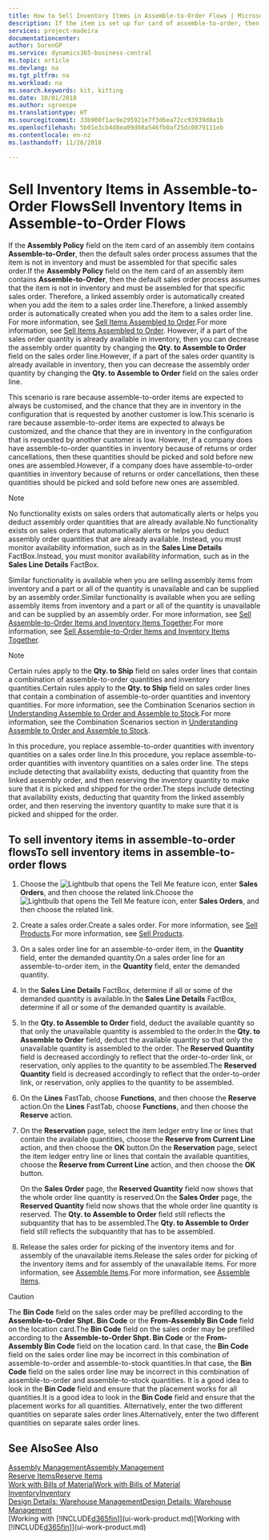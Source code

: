```yaml
---
title: How to Sell Inventory Items in Assemble-to-Order Flows | Microsoft Docs
description: If the item is set up for card of assemble-to-order, then the default sales order process assumes that the item is not in inventory and must be assembled for that specific sales order. Therefore, a linked assembly order is automatically created when you add the item to a sales order line.
services: project-madeira
documentationcenter: 
author: SorenGP
ms.service: dynamics365-business-central
ms.topic: article
ms.devlang: na
ms.tgt_pltfrm: na
ms.workload: na
ms.search.keywords: kit, kitting
ms.date: 10/01/2018
ms.author: sgroespe
ms.translationtype: HT
ms.sourcegitcommit: 33b900f1ac9e295921e7f3d6ea72cc93939d8a1b
ms.openlocfilehash: 5b01e3cb4d8ea09d08a546fb0af25dc0879111eb
ms.contentlocale: en-nz
ms.lasthandoff: 11/26/2018

---
```

# <a name="sell-inventory-items-in-assemble-to-order-flows"></a><span data-ttu-id="a00e9-104">Sell Inventory Items in Assemble-to-Order Flows</span><span class="sxs-lookup"><span data-stu-id="a00e9-104">Sell Inventory Items in Assemble-to-Order Flows</span></span>
<span data-ttu-id="a00e9-105">If the **Assembly Policy** field on the item card of an assembly item contains **Assemble-to-Order**, then the default sales order process assumes that the item is not in inventory and must be assembled for that specific sales order.</span><span class="sxs-lookup"><span data-stu-id="a00e9-105">If the **Assembly Policy** field on the item card of an assembly item contains **Assemble-to-Order**, then the default sales order process assumes that the item is not in inventory and must be assembled for that specific sales order.</span></span> <span data-ttu-id="a00e9-106">Therefore, a linked assembly order is automatically created when you add the item to a sales order line.</span><span class="sxs-lookup"><span data-stu-id="a00e9-106">Therefore, a linked assembly order is automatically created when you add the item to a sales order line.</span></span> <span data-ttu-id="a00e9-107">For more information, see [Sell Items Assembled to Order](assembly-how-to-sell-items-assembled-to-order.md).</span><span class="sxs-lookup"><span data-stu-id="a00e9-107">For more information, see [Sell Items Assembled to Order](assembly-how-to-sell-items-assembled-to-order.md).</span></span> <span data-ttu-id="a00e9-108">However, if a part of the sales order quantity is already available in inventory, then you can decrease the assembly order quantity by changing the **Qty. to Assemble to Order** field on the sales order line.</span><span class="sxs-lookup"><span data-stu-id="a00e9-108">However, if a part of the sales order quantity is already available in inventory, then you can decrease the assembly order quantity by changing the **Qty. to Assemble to Order** field on the sales order line.</span></span>  

<span data-ttu-id="a00e9-109">This scenario is rare because assemble-to-order items are expected to always be customised, and the chance that they are in inventory in the configuration that is requested by another customer is low.</span><span class="sxs-lookup"><span data-stu-id="a00e9-109">This scenario is rare because assemble-to-order items are expected to always be customized, and the chance that they are in inventory in the configuration that is requested by another customer is low.</span></span> <span data-ttu-id="a00e9-110">However, if a company does have assemble-to-order quantities in inventory because of returns or order cancellations, then these quantities should be picked and sold before new ones are assembled.</span><span class="sxs-lookup"><span data-stu-id="a00e9-110">However, if a company does have assemble-to-order quantities in inventory because of returns or order cancellations, then these quantities should be picked and sold before new ones are assembled.</span></span>  

> [!NOTE]  
>  <span data-ttu-id="a00e9-111">No functionality exists on sales orders that automatically alerts or helps you deduct assembly order quantities that are already available.</span><span class="sxs-lookup"><span data-stu-id="a00e9-111">No functionality exists on sales orders that automatically alerts or helps you deduct assembly order quantities that are already available.</span></span> <span data-ttu-id="a00e9-112">Instead, you must monitor availability information, such as in the **Sales Line Details** FactBox.</span><span class="sxs-lookup"><span data-stu-id="a00e9-112">Instead, you must monitor availability information, such as in the **Sales Line Details** FactBox.</span></span>  

<span data-ttu-id="a00e9-113">Similar functionality is available when you are selling assembly items from inventory and a part or all of the quantity is unavailable and can be supplied by an assembly order.</span><span class="sxs-lookup"><span data-stu-id="a00e9-113">Similar functionality is available when you are selling assembly items from inventory and a part or all of the quantity is unavailable and can be supplied by an assembly order.</span></span> <span data-ttu-id="a00e9-114">For more information, see [Sell Assemble-to-Order Items and Inventory Items Together](assembly-how-to-sell-assemble-to-order-items-and-inventory-items-together.md).</span><span class="sxs-lookup"><span data-stu-id="a00e9-114">For more information, see [Sell Assemble-to-Order Items and Inventory Items Together](assembly-how-to-sell-assemble-to-order-items-and-inventory-items-together.md).</span></span>  

> [!NOTE]  
>  <span data-ttu-id="a00e9-115">Certain rules apply to the **Qty. to Ship** field on sales order lines that contain a combination of assemble-to-order quantities and inventory quantities.</span><span class="sxs-lookup"><span data-stu-id="a00e9-115">Certain rules apply to the **Qty. to Ship** field on sales order lines that contain a combination of assemble-to-order quantities and inventory quantities.</span></span> <span data-ttu-id="a00e9-116">For more information, see the Combination Scenarios section in [Understanding Assemble to Order and Assemble to Stock](assembly-assemble-to-order-or-assemble-to-stock.md).</span><span class="sxs-lookup"><span data-stu-id="a00e9-116">For more information, see the Combination Scenarios section in [Understanding Assemble to Order and Assemble to Stock](assembly-assemble-to-order-or-assemble-to-stock.md).</span></span>  

<span data-ttu-id="a00e9-117">In this procedure, you replace assemble-to-order quantities with inventory quantities on a sales order line.</span><span class="sxs-lookup"><span data-stu-id="a00e9-117">In this procedure, you replace assemble-to-order quantities with inventory quantities on a sales order line.</span></span> <span data-ttu-id="a00e9-118">The steps include detecting that availability exists, deducting that quantity from the linked assembly order, and then reserving the inventory quantity to make sure that it is picked and shipped for the order.</span><span class="sxs-lookup"><span data-stu-id="a00e9-118">The steps include detecting that availability exists, deducting that quantity from the linked assembly order, and then reserving the inventory quantity to make sure that it is picked and shipped for the order.</span></span>  

## <a name="to-sell-inventory-items-in-assemble-to-order-flows"></a><span data-ttu-id="a00e9-119">To sell inventory items in assemble-to-order flows</span><span class="sxs-lookup"><span data-stu-id="a00e9-119">To sell inventory items in assemble-to-order flows</span></span>  
1.  <span data-ttu-id="a00e9-120">Choose the ![Lightbulb that opens the Tell Me feature](media/ui-search/search_small.png "Tell me what you want to do") icon, enter **Sales Orders**, and then choose the related link.</span><span class="sxs-lookup"><span data-stu-id="a00e9-120">Choose the ![Lightbulb that opens the Tell Me feature](media/ui-search/search_small.png "Tell me what you want to do") icon, enter **Sales Orders**, and then choose the related link.</span></span>  
2.  <span data-ttu-id="a00e9-121">Create a sales order.</span><span class="sxs-lookup"><span data-stu-id="a00e9-121">Create a sales order.</span></span> <span data-ttu-id="a00e9-122">For more information, see [Sell Products](sales-how-sell-products.md).</span><span class="sxs-lookup"><span data-stu-id="a00e9-122">For more information, see [Sell Products](sales-how-sell-products.md).</span></span>  
3.  <span data-ttu-id="a00e9-123">On a sales order line for an assemble-to-order item, in the **Quantity** field, enter the demanded quantity.</span><span class="sxs-lookup"><span data-stu-id="a00e9-123">On a sales order line for an assemble-to-order item, in the **Quantity** field, enter the demanded quantity.</span></span>  
4.  <span data-ttu-id="a00e9-124">In the **Sales Line Details** FactBox, determine if all or some of the demanded quantity is available.</span><span class="sxs-lookup"><span data-stu-id="a00e9-124">In the **Sales Line Details** FactBox, determine if all or some of the demanded quantity is available.</span></span>  
5.  <span data-ttu-id="a00e9-125">In the **Qty. to Assemble to Order** field, deduct the available quantity so that only the unavailable quantity is assembled to the order.</span><span class="sxs-lookup"><span data-stu-id="a00e9-125">In the **Qty. to Assemble to Order** field, deduct the available quantity so that only the unavailable quantity is assembled to the order.</span></span> <span data-ttu-id="a00e9-126">The **Reserved Quantity** field is decreased accordingly to reflect that the order-to-order link, or reservation, only applies to the quantity to be assembled.</span><span class="sxs-lookup"><span data-stu-id="a00e9-126">The **Reserved Quantity** field is decreased accordingly to reflect that the order-to-order link, or reservation, only applies to the quantity to be assembled.</span></span>  
6.  <span data-ttu-id="a00e9-127">On the **Lines** FastTab, choose **Functions**, and then choose the **Reserve** action.</span><span class="sxs-lookup"><span data-stu-id="a00e9-127">On the **Lines** FastTab, choose **Functions**, and then choose the **Reserve** action.</span></span>  
7.  <span data-ttu-id="a00e9-128">On the **Reservation** page, select the item ledger entry line or lines that contain the available quantities, choose the **Reserve from Current Line** action, and then choose the **OK** button.</span><span class="sxs-lookup"><span data-stu-id="a00e9-128">On the **Reservation** page, select the item ledger entry line or lines that contain the available quantities, choose the **Reserve from Current Line** action, and then choose the **OK** button.</span></span>  

    <span data-ttu-id="a00e9-129">On the **Sales Order** page, the **Reserved Quantity** field now shows that the whole order line quantity is reserved.</span><span class="sxs-lookup"><span data-stu-id="a00e9-129">On the **Sales Order** page, the **Reserved Quantity** field now shows that the whole order line quantity is reserved.</span></span> <span data-ttu-id="a00e9-130">The **Qty. to Assemble to Order** field still reflects the subquantity that has to be assembled.</span><span class="sxs-lookup"><span data-stu-id="a00e9-130">The **Qty. to Assemble to Order** field still reflects the subquantity that has to be assembled.</span></span>  

8.  <span data-ttu-id="a00e9-131">Release the sales order for picking of the inventory items and for assembly of the unavailable items.</span><span class="sxs-lookup"><span data-stu-id="a00e9-131">Release the sales order for picking of the inventory items and for assembly of the unavailable items.</span></span> <span data-ttu-id="a00e9-132">For more information, see [Assemble Items](assembly-how-to-assemble-items.md).</span><span class="sxs-lookup"><span data-stu-id="a00e9-132">For more information, see [Assemble Items](assembly-how-to-assemble-items.md).</span></span>  

> [!CAUTION]  
>  <span data-ttu-id="a00e9-133">The **Bin Code** field on the sales order may be prefilled according to the **Assemble-to-Order Shpt. Bin Code** or the **From-Assembly Bin Code** field on the location card.</span><span class="sxs-lookup"><span data-stu-id="a00e9-133">The **Bin Code** field on the sales order may be prefilled according to the **Assemble-to-Order Shpt. Bin Code** or the **From-Assembly Bin Code** field on the location card.</span></span> <span data-ttu-id="a00e9-134">In that case, the **Bin Code** field on the sales order line may be incorrect in this combination of assemble-to-order and assemble-to-stock quantities.</span><span class="sxs-lookup"><span data-stu-id="a00e9-134">In that case, the **Bin Code** field on the sales order line may be incorrect in this combination of assemble-to-order and assemble-to-stock quantities.</span></span> <span data-ttu-id="a00e9-135">It is a good idea to look in the **Bin Code** field and ensure that the placement works for all quantities.</span><span class="sxs-lookup"><span data-stu-id="a00e9-135">It is a good idea to look in the **Bin Code** field and ensure that the placement works for all quantities.</span></span> <span data-ttu-id="a00e9-136">Alternatively, enter the two different quantities on separate sales order lines.</span><span class="sxs-lookup"><span data-stu-id="a00e9-136">Alternatively, enter the two different quantities on separate sales order lines.</span></span>  

## <a name="see-also"></a><span data-ttu-id="a00e9-137">See Also</span><span class="sxs-lookup"><span data-stu-id="a00e9-137">See Also</span></span>  
[<span data-ttu-id="a00e9-138">Assembly Management</span><span class="sxs-lookup"><span data-stu-id="a00e9-138">Assembly Management</span></span>](assembly-assemble-items.md)  
[<span data-ttu-id="a00e9-139">Reserve Items</span><span class="sxs-lookup"><span data-stu-id="a00e9-139">Reserve Items</span></span>](inventory-how-to-reserve-items.md)  
[<span data-ttu-id="a00e9-140">Work with Bills of Material</span><span class="sxs-lookup"><span data-stu-id="a00e9-140">Work with Bills of Material</span></span>](inventory-how-work-BOMs.md)  
[<span data-ttu-id="a00e9-141">Inventory</span><span class="sxs-lookup"><span data-stu-id="a00e9-141">Inventory</span></span>](inventory-manage-inventory.md)  
[<span data-ttu-id="a00e9-142">Design Details: Warehouse Management</span><span class="sxs-lookup"><span data-stu-id="a00e9-142">Design Details: Warehouse Management</span></span>](design-details-warehouse-management.md)  
<span data-ttu-id="a00e9-143">[Working with [!INCLUDE[d365fin](includes/d365fin_md.md)]](ui-work-product.md)</span><span class="sxs-lookup"><span data-stu-id="a00e9-143">[Working with [!INCLUDE[d365fin](includes/d365fin_md.md)]](ui-work-product.md)</span></span>

